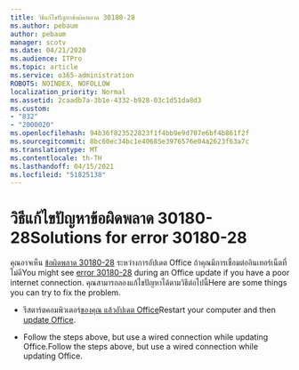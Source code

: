 ```yaml
---
title: วิธีแก้ไขปัญหาข้อผิดพลาด 30180-28
ms.author: pebaum
author: pebaum
manager: scotv
ms.date: 04/21/2020
ms.audience: ITPro
ms.topic: article
ms.service: o365-administration
ROBOTS: NOINDEX, NOFOLLOW
localization_priority: Normal
ms.assetid: 2caadb7a-3b1e-4332-b928-03c1d51da8d3
ms.custom:
- "832"
- "2000020"
ms.openlocfilehash: 94b36f823522823f1f4bb9e9d707e6bf4b861f2f
ms.sourcegitcommit: 8bc60ec34bc1e40685e3976576e04a2623f63a7c
ms.translationtype: MT
ms.contentlocale: th-TH
ms.lasthandoff: 04/15/2021
ms.locfileid: "51825138"
---
```

# <a name="solutions-for-error-30180-28"></a><span data-ttu-id="def67-102">วิธีแก้ไขปัญหาข้อผิดพลาด 30180-28</span><span class="sxs-lookup"><span data-stu-id="def67-102">Solutions for error 30180-28</span></span>

<span data-ttu-id="def67-103">คุณอาจเห็น [ข้อผิดพลาด 30180-28](https://support.office.com/article/47ae453b-677c-412f-9a21-6766555ff4de?wt.mc_id=Alchemy_ClientDIA) ระหว่างการอัปเดต Office ถ้าคุณมีการเชื่อมต่ออินเทอร์เน็ตที่ไม่ดี</span><span class="sxs-lookup"><span data-stu-id="def67-103">You might see [error 30180-28](https://support.office.com/article/47ae453b-677c-412f-9a21-6766555ff4de?wt.mc_id=Alchemy_ClientDIA) during an Office update if you have a poor internet connection.</span></span> <span data-ttu-id="def67-104">คุณสามารถลองแก้ไขปัญหาได้ตามวิธีต่อไปนี้</span><span class="sxs-lookup"><span data-stu-id="def67-104">Here are some things you can try to fix the problem.</span></span>
  
- <span data-ttu-id="def67-105">รีสตาร์ตคอมพิวเตอร์[ของคุณ แล้วอัปเดต Office](https://support.office.com/article/2ab296f3-7f03-43a2-8e50-46de917611c5?wt.mc_id=Alchemy_ClientDIA)</span><span class="sxs-lookup"><span data-stu-id="def67-105">Restart your computer and then [update Office](https://support.office.com/article/2ab296f3-7f03-43a2-8e50-46de917611c5?wt.mc_id=Alchemy_ClientDIA).</span></span>

- <span data-ttu-id="def67-106">Follow the steps above, but use a wired connection while updating Office.</span><span class="sxs-lookup"><span data-stu-id="def67-106">Follow the steps above, but use a wired connection while updating Office.</span></span>
